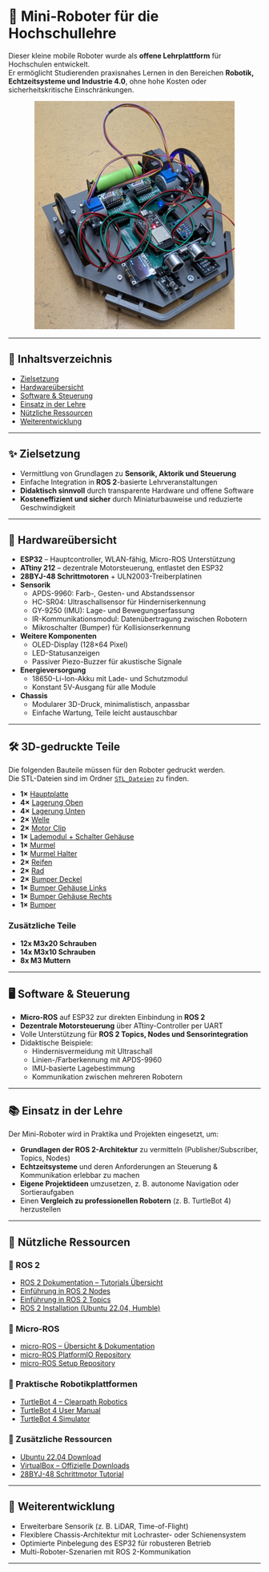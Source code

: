 # 🤖 Mini-Roboter für die Hochschullehre  

Dieser kleine mobile Roboter wurde als **offene Lehrplattform** für Hochschulen entwickelt.  
Er ermöglicht Studierenden praxisnahes Lernen in den Bereichen **Robotik, Echtzeitsysteme und Industrie 4.0**, ohne hohe Kosten oder sicherheitskritische Einschränkungen.  
<p align="center">
  <img src="./Images_MiniRobot/GesamterBot.png" alt="Mini Roboter" width="400">
</p>



---
## 📑 Inhaltsverzeichnis  
- [Zielsetzung](#-zielsetzung)  
- [Hardwareübersicht](#-hardwareübersicht)  
- [Software & Steuerung](#-software--steuerung)  
- [Einsatz in der Lehre](#-einsatz-in-der-lehre)  
- [Nützliche Ressourcen](#-nützliche-ressourcen)  
- [Weiterentwicklung](#-weiterentwicklung)  

---

## ✨ Zielsetzung  
- Vermittlung von Grundlagen zu **Sensorik, Aktorik und Steuerung**  
- Einfache Integration in **ROS 2**-basierte Lehrveranstaltungen  
- **Didaktisch sinnvoll** durch transparente Hardware und offene Software  
- **Kosteneffizient und sicher** durch Miniaturbauweise und reduzierte Geschwindigkeit  

---

## 🔧 Hardwareübersicht  
- **ESP32** – Hauptcontroller, WLAN-fähig, Micro-ROS Unterstützung  
- **ATtiny 212** – dezentrale Motorsteuerung, entlastet den ESP32  
- **28BYJ-48 Schrittmotoren** + ULN2003-Treiberplatinen  
- **Sensorik**  
  - APDS-9960: Farb-, Gesten- und Abstandssensor  
  - HC-SR04: Ultraschallsensor für Hinderniserkennung  
  - GY-9250 (IMU): Lage- und Bewegungserfassung  
  - IR-Kommunikationsmodul: Datenübertragung zwischen Robotern  
  - Mikroschalter (Bumper) für Kollisionserkennung  
- **Weitere Komponenten**  
  - OLED-Display (128×64 Pixel)  
  - LED-Statusanzeigen  
  - Passiver Piezo-Buzzer für akustische Signale  
- **Energieversorgung**  
  - 18650-Li-Ion-Akku mit Lade- und Schutzmodul  
  - Konstant 5V-Ausgang für alle Module  
- **Chassis**
  - Modularer 3D-Druck, minimalistisch, anpassbar  
  - Einfache Wartung, Teile leicht austauschbar  
---
## 🛠️ 3D-gedruckte Teile  
Die folgenden Bauteile müssen für den Roboter gedruckt werden.  
Die STL-Dateien sind im Ordner [`STL_Dateien`](./STL_Dateien) zu finden.  

- **1×** [Hauptplatte](./STL_Dateien/Hauptplatte.stl)  
- **4×** [Lagerung Oben](./STL_Dateien/Lagerung_Oben.stl)  
- **4×** [Lagerung Unten](./STL_Dateien/Lagerung_Unten.stl)  
- **2×** [Welle](./STL_Dateien/Welle%20v9.stl)  
- **2×** [Motor Clip](./STL_Dateien/Motor_Clip%20v4.stl)  
- **1×** [Lademodul + Schalter Gehäuse](./STL_Dateien/Lademodul+Schalter%20gehäuse%20v5.stl)  
- **1×** [Murmel](./STL_Dateien/Murmel.stl)  
- **1×** [Murmel Halter](./STL_Dateien/Murmelhalter.stl)  
- **2×** [Reifen](./STL_Dateien/Reifen.stl)  
- **2×** [Rad](./STL_Dateien/Rad.stl)  
- **2×** [Bumper Deckel](./STL_Dateien/Bumper_deckel.stl)  
- **1×** [Bumper Gehäuse Links](./STL_Dateien/Bumper_Körper_Links.stl)  
- **1×** [Bumper Gehäuse Rechts](./STL_Dateien/Bumper_Körper_Rechts.stl)  
- **1×** [Bumper](./STL_Dateien/Bumper.stl)

### Zusätzliche Teile
- **12x M3x20 Schrauben**
- **14x M3x10 Schrauben**
- **8x M3 Muttern**  

---

## 🖥️ Software & Steuerung  
- **Micro-ROS** auf ESP32 zur direkten Einbindung in **ROS 2**  
- **Dezentrale Motorsteuerung** über ATtiny-Controller per UART  
- Volle Unterstützung für **ROS 2 Topics, Nodes und Sensorintegration**  
- Didaktische Beispiele:  
  - Hindernisvermeidung mit Ultraschall  
  - Linien-/Farberkennung mit APDS-9960  
  - IMU-basierte Lagebestimmung  
  - Kommunikation zwischen mehreren Robotern  

---

## 📚 Einsatz in der Lehre  
Der Mini-Roboter wird in Praktika und Projekten eingesetzt, um:  
- **Grundlagen der ROS 2-Architektur** zu vermitteln (Publisher/Subscriber, Topics, Nodes)  
- **Echtzeitsysteme** und deren Anforderungen an Steuerung & Kommunikation erlebbar zu machen  
- **Eigene Projektideen** umzusetzen, z. B. autonome Navigation oder Sortieraufgaben  
- Einen **Vergleich zu professionellen Robotern** (z. B. TurtleBot 4) herzustellen  

---
## 📖 Nützliche Ressourcen  

### 🔹 ROS 2  
- [ROS 2 Dokumentation – Tutorials Übersicht](https://docs.ros.org/en/humble/Tutorials.html)  
- [Einführung in ROS 2 Nodes](https://docs.ros.org/en/humble/Tutorials/Beginner-CLI-Tools/Understanding-ROS2-Nodes.html)  
- [Einführung in ROS 2 Topics](https://docs.ros.org/en/humble/Tutorials/Beginner-CLI-Tools/Understanding-ROS2-Topics.html)  
- [ROS 2 Installation (Ubuntu 22.04, Humble)](https://docs.ros.org/en/humble/Installation/Ubuntu-Install-Debs.html)  

### 🔹 Micro-ROS  
- [micro-ROS – Übersicht & Dokumentation](https://micro.ros.org)  
- [micro-ROS PlatformIO Repository](https://github.com/micro-ROS/micro_ros_platformio)  
- [micro-ROS Setup Repository](https://github.com/micro-ROS/micro_ros_setup)  

### 🔹 Praktische Robotikplattformen  
- [TurtleBot 4 – Clearpath Robotics](https://clearpathrobotics.com/turtlebot-4/)  
- [TurtleBot 4 User Manual](https://turtlebot.github.io/turtlebot4-user-manual/)  
- [TurtleBot 4 Simulator](https://turtlebot.github.io/turtlebot4-user-manual/software/turtlebot4_simulator.html#turtlebot-4-simulator)  

### 🔹 Zusätzliche Ressourcen  
- [Ubuntu 22.04 Download](https://releases.ubuntu.com/22.04/)  
- [VirtualBox – Offizielle Downloads](https://www.virtualbox.org/wiki/Downloads)  
- [28BYJ-48 Schrittmotor Tutorial](https://elektro.turanis.de/html/prj143/index.html)  

---
## 🔮 Weiterentwicklung  
- Erweiterbare Sensorik (z. B. LiDAR, Time-of-Flight)  
- Flexiblere Chassis-Architektur mit Lochraster- oder Schienensystem  
- Optimierte Pinbelegung des ESP32 für robusteren Betrieb  
- Multi-Roboter-Szenarien mit ROS 2-Kommunikation  

---

